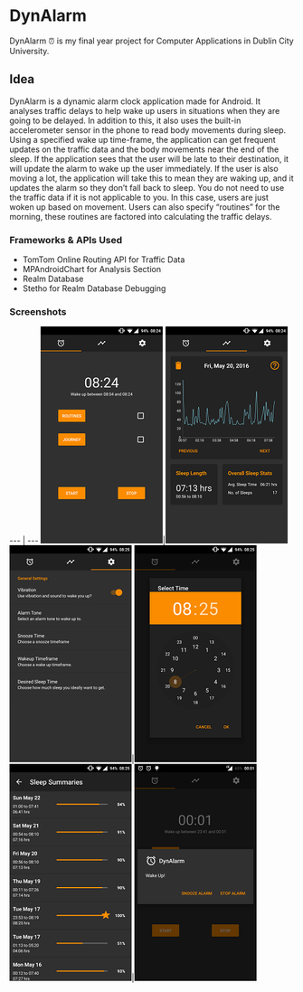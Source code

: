 # DynAlarm 

DynAlarm :alarm_clock: is my final year project for Computer Applications in Dublin City University.

## Idea 

DynAlarm is a dynamic alarm clock application made for Android. It analyses traffic delays to help wake up users in situations when they are going to be delayed. In addition to this, it also uses the built-in accelerometer sensor in the phone to read body movements during sleep. Using a specified wake up time-frame, the application can get frequent updates on the traffic data and the body movements near the end of the sleep. If the application sees that the user will be late to their destination, it will update the alarm to wake up the user immediately. If the user is also moving a lot, the application will take this to mean they are waking up, and it updates the alarm so they don’t fall back to sleep. You do not need to use the traffic data if it is not applicable to you. In this case, users are just woken up based on movement. Users can also specify “routines” for the morning, these routines are factored into calculating the traffic delays. 

### Frameworks & APIs Used

- TomTom Online Routing API for Traffic Data
- MPAndroidChart for Analysis Section
- Realm Database
- Stetho for Realm Database Debugging 

### Screenshots 



--- | ---
![Alarm Screen](images/alarm_frag.png?raw=true "Alarm Screen")|![Analysis Screen](images/analysis.png?raw=true "Analysis Screen")
![Settings Screen](images/settings.png?raw=true "Settings Screen")|![Time Picker](images/time_picker.png?raw=true "Time Picker")
![Summaries](images/summaries.png?raw=true "Sleep Summaries")|![Alarm Wakeup](images/alarm.png?raw=true "Alarm Wakeup Dialog")






